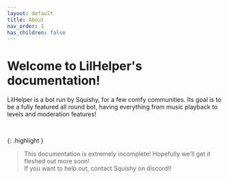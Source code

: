 ```yaml
---
layout: default
title: About
nav_order: 1
has_children: false
---
```


# Welcome to LilHelper's documentation!

LilHelper is a bot run by Squishy, for a few comfy communities. Its goal is to be a fully featured all round bot, having everything from music playback to levels and moderation features!

<br>

{: .highlight }
  > This documentation is extremely incomplete! Hopefully we'll get it fleshed out more soon!  
  > If you want to help out, contact Squishy on discord!!

